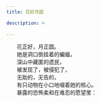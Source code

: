 ```yaml
---
title: 花好月圆

description: >
   
---
```



&#160; &#160; &#160; &#160;花正好，月正圆。  
&#160; &#160; &#160; &#160;她是洞口倒挂着的蝙蝠，  
&#160; &#160; &#160; &#160;深山中藏匿的遗民，  
&#160; &#160; &#160; &#160;被发现了，被侵犯了，  
&#160; &#160; &#160; &#160;无助的，无告的，  
&#160; &#160; &#160; &#160;有只动物在小口地啜着她的核心。  
&#160; &#160; &#160; &#160;暴露的恐怖柔和在难忍的愿望里：
		